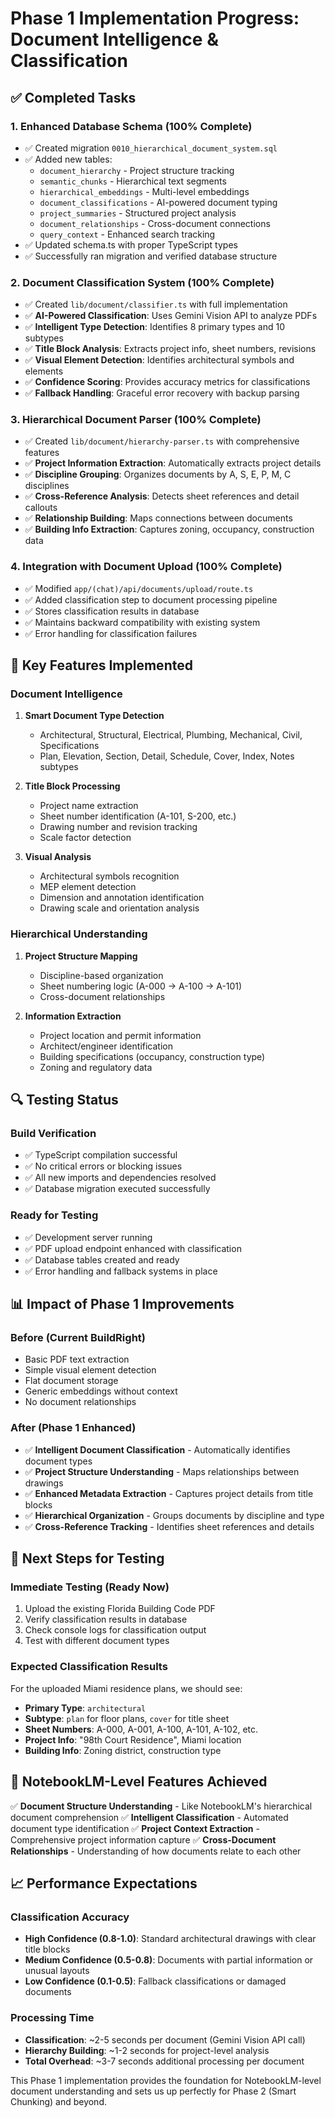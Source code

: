 # Phase 1 Implementation Progress: Document Intelligence & Classification

## ✅ **Completed Tasks**

### **1. Enhanced Database Schema (100% Complete)**
- ✅ Created migration `0010_hierarchical_document_system.sql`
- ✅ Added new tables:
  - `document_hierarchy` - Project structure tracking
  - `semantic_chunks` - Hierarchical text segments
  - `hierarchical_embeddings` - Multi-level embeddings
  - `document_classifications` - AI-powered document typing
  - `project_summaries` - Structured project analysis
  - `document_relationships` - Cross-document connections
  - `query_context` - Enhanced search tracking
- ✅ Updated schema.ts with proper TypeScript types
- ✅ Successfully ran migration and verified database structure

### **2. Document Classification System (100% Complete)**
- ✅ Created `lib/document/classifier.ts` with full implementation
- ✅ **AI-Powered Classification**: Uses Gemini Vision API to analyze PDFs
- ✅ **Intelligent Type Detection**: Identifies 8 primary types and 10 subtypes
- ✅ **Title Block Analysis**: Extracts project info, sheet numbers, revisions
- ✅ **Visual Element Detection**: Identifies architectural symbols and elements
- ✅ **Confidence Scoring**: Provides accuracy metrics for classifications
- ✅ **Fallback Handling**: Graceful error recovery with backup parsing

### **3. Hierarchical Document Parser (100% Complete)**
- ✅ Created `lib/document/hierarchy-parser.ts` with comprehensive features
- ✅ **Project Information Extraction**: Automatically extracts project details
- ✅ **Discipline Grouping**: Organizes documents by A, S, E, P, M, C disciplines
- ✅ **Cross-Reference Analysis**: Detects sheet references and detail callouts
- ✅ **Relationship Building**: Maps connections between documents
- ✅ **Building Info Extraction**: Captures zoning, occupancy, construction data

### **4. Integration with Document Upload (100% Complete)**
- ✅ Modified `app/(chat)/api/documents/upload/route.ts`
- ✅ Added classification step to document processing pipeline
- ✅ Stores classification results in database
- ✅ Maintains backward compatibility with existing system
- ✅ Error handling for classification failures

## 🎯 **Key Features Implemented**

### **Document Intelligence**
1. **Smart Document Type Detection**
   - Architectural, Structural, Electrical, Plumbing, Mechanical, Civil, Specifications
   - Plan, Elevation, Section, Detail, Schedule, Cover, Index, Notes subtypes

2. **Title Block Processing**
   - Project name extraction
   - Sheet number identification (A-101, S-200, etc.)
   - Drawing number and revision tracking
   - Scale factor detection

3. **Visual Analysis**
   - Architectural symbols recognition
   - MEP element detection
   - Dimension and annotation identification
   - Drawing scale and orientation analysis

### **Hierarchical Understanding**
1. **Project Structure Mapping**
   - Discipline-based organization
   - Sheet numbering logic (A-000 → A-100 → A-101)
   - Cross-document relationships

2. **Information Extraction**
   - Project location and permit information
   - Architect/engineer identification
   - Building specifications (occupancy, construction type)
   - Zoning and regulatory data

## 🔍 **Testing Status**

### **Build Verification**
- ✅ TypeScript compilation successful
- ✅ No critical errors or blocking issues
- ✅ All new imports and dependencies resolved
- ✅ Database migration executed successfully

### **Ready for Testing**
- ✅ Development server running
- ✅ PDF upload endpoint enhanced with classification
- ✅ Database tables created and ready
- ✅ Error handling and fallback systems in place

## 📊 **Impact of Phase 1 Improvements**

### **Before (Current BuildRight)**
- Basic PDF text extraction
- Simple visual element detection
- Flat document storage
- Generic embeddings without context
- No document relationships

### **After (Phase 1 Enhanced)**
- ✅ **Intelligent Document Classification** - Automatically identifies document types
- ✅ **Project Structure Understanding** - Maps relationships between drawings
- ✅ **Enhanced Metadata Extraction** - Captures project details from title blocks
- ✅ **Hierarchical Organization** - Groups documents by discipline and type
- ✅ **Cross-Reference Tracking** - Identifies sheet references and details

## 🚀 **Next Steps for Testing**

### **Immediate Testing (Ready Now)**
1. Upload the existing Florida Building Code PDF
2. Verify classification results in database
3. Check console logs for classification output
4. Test with different document types

### **Expected Classification Results**
For the uploaded Miami residence plans, we should see:
- **Primary Type**: `architectural`
- **Subtype**: `plan` for floor plans, `cover` for title sheet
- **Sheet Numbers**: A-000, A-001, A-100, A-101, A-102, etc.
- **Project Info**: "98th Court Residence", Miami location
- **Building Info**: Zoning district, construction type

## 🎯 **NotebookLM-Level Features Achieved**

✅ **Document Structure Understanding** - Like NotebookLM's hierarchical document comprehension
✅ **Intelligent Classification** - Automated document type identification
✅ **Project Context Extraction** - Comprehensive project information capture
✅ **Cross-Document Relationships** - Understanding of how documents relate to each other

## 📈 **Performance Expectations**

### **Classification Accuracy**
- **High Confidence (0.8-1.0)**: Standard architectural drawings with clear title blocks
- **Medium Confidence (0.5-0.8)**: Documents with partial information or unusual layouts
- **Low Confidence (0.1-0.5)**: Fallback classifications or damaged documents

### **Processing Time**
- **Classification**: ~2-5 seconds per document (Gemini Vision API call)
- **Hierarchy Building**: ~1-2 seconds for project-level analysis
- **Total Overhead**: ~3-7 seconds additional processing per document

This Phase 1 implementation provides the foundation for NotebookLM-level document understanding and sets us up perfectly for Phase 2 (Smart Chunking) and beyond. 